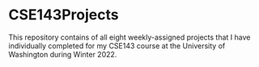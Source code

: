 # CSE143Projects
This repository contains of all eight weekly-assigned projects that I have individually completed for my CSE143 course at the University of Washington during Winter 2022. 
